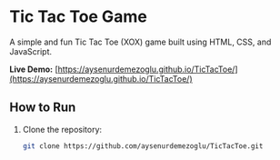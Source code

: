 # Tic Tac Toe Game

A simple and fun Tic Tac Toe (XOX) game built using HTML, CSS, and JavaScript.

**Live Demo:** [https://aysenurdemezoglu.github.io/TicTacToe/](https://aysenurdemezoglu.github.io/TicTacToe/)


## How to Run
1. Clone the repository:
   ```bash
   git clone https://github.com/aysenurdemezoglu/TicTacToe.git
